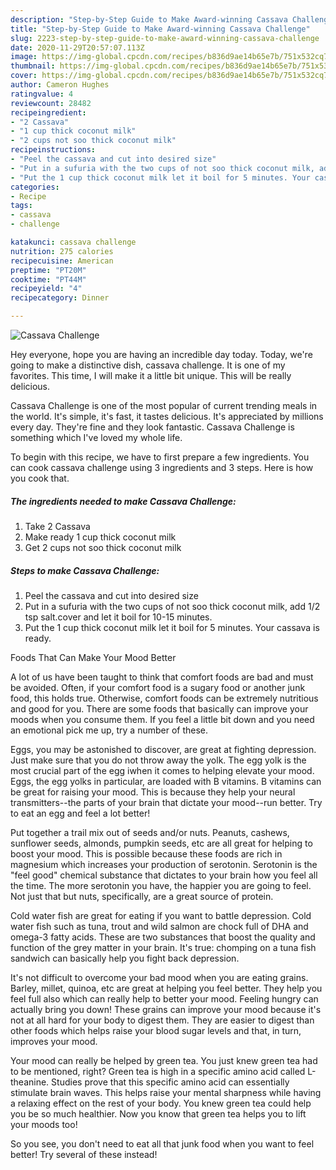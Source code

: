```yaml
---
description: "Step-by-Step Guide to Make Award-winning Cassava Challenge"
title: "Step-by-Step Guide to Make Award-winning Cassava Challenge"
slug: 2223-step-by-step-guide-to-make-award-winning-cassava-challenge
date: 2020-11-29T20:57:07.113Z
image: https://img-global.cpcdn.com/recipes/b836d9ae14b65e7b/751x532cq70/cassava-challenge-recipe-main-photo.jpg
thumbnail: https://img-global.cpcdn.com/recipes/b836d9ae14b65e7b/751x532cq70/cassava-challenge-recipe-main-photo.jpg
cover: https://img-global.cpcdn.com/recipes/b836d9ae14b65e7b/751x532cq70/cassava-challenge-recipe-main-photo.jpg
author: Cameron Hughes
ratingvalue: 4
reviewcount: 28482
recipeingredient:
- "2 Cassava"
- "1 cup thick coconut milk"
- "2 cups not soo thick coconut milk"
recipeinstructions:
- "Peel the cassava and cut into desired size"
- "Put in a sufuria with the two cups of not soo thick coconut milk, add 1/2 tsp salt.cover and let it boil for 10-15 minutes."
- "Put the 1 cup thick coconut milk let it boil for 5 minutes. Your cassava is ready."
categories:
- Recipe
tags:
- cassava
- challenge

katakunci: cassava challenge 
nutrition: 275 calories
recipecuisine: American
preptime: "PT20M"
cooktime: "PT44M"
recipeyield: "4"
recipecategory: Dinner

---
```



![Cassava Challenge](https://img-global.cpcdn.com/recipes/b836d9ae14b65e7b/751x532cq70/cassava-challenge-recipe-main-photo.jpg)

Hey everyone, hope you are having an incredible day today. Today, we're going to make a distinctive dish, cassava challenge. It is one of my favorites. This time, I will make it a little bit unique. This will be really delicious.

Cassava Challenge is one of the most popular of current trending meals in the world. It's simple, it's fast, it tastes delicious. It's appreciated by millions every day. They're fine and they look fantastic. Cassava Challenge is something which I've loved my whole life.




To begin with this recipe, we have to first prepare a few ingredients. You can cook cassava challenge using 3 ingredients and 3 steps. Here is how you cook that.

<!--inarticleads1-->

##### The ingredients needed to make Cassava Challenge:

1. Take 2 Cassava
1. Make ready 1 cup thick coconut milk
1. Get 2 cups not soo thick coconut milk




<!--inarticleads2-->

##### Steps to make Cassava Challenge:

1. Peel the cassava and cut into desired size
1. Put in a sufuria with the two cups of not soo thick coconut milk, add 1/2 tsp salt.cover and let it boil for 10-15 minutes.
1. Put the 1 cup thick coconut milk let it boil for 5 minutes. Your cassava is ready.




Foods That Can Make Your Mood Better


A lot of us have been taught to think that comfort foods are bad and must be avoided. Often, if your comfort food is a sugary food or another junk food, this holds true. Otherwise, comfort foods can be extremely nutritious and good for you. There are some foods that basically can improve your moods when you consume them. If you feel a little bit down and you need an emotional pick me up, try a number of these.

Eggs, you may be astonished to discover, are great at fighting depression. Just make sure that you do not throw away the yolk. The egg yolk is the most crucial part of the egg iwhen it comes to helping elevate your mood. Eggs, the egg yolks in particular, are loaded with B vitamins. B vitamins can be great for raising your mood. This is because they help your neural transmitters--the parts of your brain that dictate your mood--run better. Try to eat an egg and feel a lot better!

Put together a trail mix out of seeds and/or nuts. Peanuts, cashews, sunflower seeds, almonds, pumpkin seeds, etc are all great for helping to boost your mood. This is possible because these foods are rich in magnesium which increases your production of serotonin. Serotonin is the "feel good" chemical substance that dictates to your brain how you feel all the time. The more serotonin you have, the happier you are going to feel. Not just that but nuts, specifically, are a great source of protein.

Cold water fish are great for eating if you want to battle depression. Cold water fish such as tuna, trout and wild salmon are chock full of DHA and omega-3 fatty acids. These are two substances that boost the quality and function of the grey matter in your brain. It's true: chomping on a tuna fish sandwich can basically help you fight back depression. 

It's not difficult to overcome your bad mood when you are eating grains. Barley, millet, quinoa, etc are great at helping you feel better. They help you feel full also which can really help to better your mood. Feeling hungry can actually bring you down! These grains can improve your mood because it's not at all hard for your body to digest them. They are easier to digest than other foods which helps raise your blood sugar levels and that, in turn, improves your mood.

Your mood can really be helped by green tea. You just knew green tea had to be mentioned, right? Green tea is high in a specific amino acid called L-theanine. Studies prove that this specific amino acid can essentially stimulate brain waves. This helps raise your mental sharpness while having a relaxing effect on the rest of your body. You knew green tea could help you be so much healthier. Now you know that green tea helps you to lift your moods too!

So you see, you don't need to eat all that junk food when you want to feel better! Try several of these instead!

